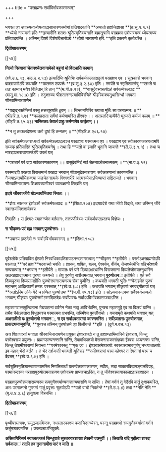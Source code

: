 +++
title = "परब्रह्मणः सर्वाविर्भावकारणत्वम्"

+++

भगवत एव उपास्यत्वध्येयत्वाद्यसाधारणधर्माणां प्रतिपादकानि **अथातो ब्रह्मजिज्ञासा **(ब्र.सू.१.१.१) **ध्येयो नारायणो हरिः **इत्यादीनि शतशः श्रुतिस्मृतिवचनानि ब्रह्मसूत्राणि परब्रह्मण एवोपास्यत्वं ध्येयत्वञ्च प्रतिपादयन्ति । अस्मिन् विषये विशेषविचारोऽग्रे **ध्येयो नारायणो हरिः **इति प्रकरणे कृतोऽस्ति ।

**द्वितीयप्रकरणम्**

[[५४]]

**नित्यो नित्यानां चेतनश्चेतनानामेको बहूनां यो विदधाति कामान्**

(श्वे.उ.६.१३, कठ.उ.२.१३) इत्यादिभिः श्रुतिभिः सर्वकर्मफलप्रदातृत्वं परब्रह्मण एव । सूत्रकारो भगवान् बादरायणोऽपि कथयति **फलमत उपपत्तेः **(ब्र.सू.३.२.३७) इति । स्मर्यते च स्मृतिशास्त्रेषु **लभते च ततः कामान् मयैव विहितान् हि तान् **(भ.गी.७.२२),  **वासुदेवस्वरूपोऽहं सर्वकर्मफलप्रदः **(वासु.मा.१८.७) इति । तदुक्तञ्च श्रीशतानन्दस्वामिविरचिते श्रीहरिवाक्यसुधासिन्धौ भगवता श्रीस्वामिनारायणेन

**यद्यद्भक्तेप्सितं वस्तु तत्तत्पूरयति ध्रुवम् ।।  चिन्तामणिरिव ख्याता मूर्तिः सा परमात्मनः ॥ **(श्रीहरि.त.१.७) **फलप्रदाता सर्वेषां कर्मणामस्ति हीश्वरः ।।  अतस्तदिच्छयैवैते भुञ्जते कर्मजं फलम् ॥ **(श्रीहरि.त.६५.३३) **नास्तिकाः केवलं प्राहुः कर्मणामेव कर्तृताम् ।।**

**न  तु तत्फलदेशस्य ततो दुष्टं हि तन्मतम् ॥ **(श्रीहरि.त.२०६.१४)

इति सर्वकर्मफलाराध्यत्वं सर्वकर्मफलप्रदत्वञ्च परब्रह्मणः परमात्मन एव । परब्रह्मण एव सर्वकारणकारणत्वमपि सम्यक् प्रतिपादितं श्रुतिस्मृतिवचनेषु । तथा हि **यतो वा इमानि भूतानि जायन्ते **(तै.उ.३.१.१) ।  तथा च नारदपञ्चरात्रशास्त्रेऽपि उक्तं यत्

**परात्परं परं ब्रह्म सर्वकारणकारणम् ।।  वासुदेवमिदं सर्वं चेतनाऽचेतनात्मकम् ॥ **(ना.प.३.११)

परस्मादपि परतया विराजमानं परब्रह्म भगवान् श्रीवासुदेवनारायणः सर्वकारणानां कारणमस्ति । नैजयाऽन्तर्यामिशक्त्या जडचेतनात्मके विश्वशरीरे आत्मरूपेणाऽभिव्याप्तं सद्विराजते । भगवान् श्रीस्वामिनारायणः शिक्षापत्र्यामीश्वरं व्याचक्षाणो लिखति यत्

**हृदये जीववज्जीवे योऽन्तर्यामितया स्थितः ।।**

**ज्ञेयः स्वतन्त्र ईशोऽसौ सर्वकर्मफलप्रदः ॥ **(शिक्षा.१०७) हृदयप्रदेशे यथा जीवो विद्यते, तथा तस्मिन् जीवे स्वान्तर्यामिशक्त्येश्वरः

तिष्ठति । स ईश्वरः स्वातन्त्र्येण वर्तमानः, तत्तज्जीवेभ्यः सर्वकर्मफलप्रदश्च विज्ञेयः ।

**स  श्रीकृष्णः परं ब्रह्म भगवान् पुरुषोत्तमः ।।**

**उपास्य इष्टदेवो नः सर्वाऽविर्भावकारणम् ॥ **(शिक्षा.१०८)

[[५५]]

पूर्वश्लोके प्रतिपादित ईश्वरो निरवधिकाऽतिशयाऽनन्दसागरत्वात् **श्रीकृष्ण **इतीर्यते । परतोऽक्षरब्रह्मणोऽपि परत्वात् **‘परं ब्रह्म’**पदवाच्यो भवति । ज्ञानम्, शक्तिः, बलम्, ऐश्वर्यम्, वीर्यम्, तेजश्चेत्येभिः षड्भिरैश्वर्यैः सम्पन्नत्वात् **भगवान् **इतीर्यते । मायातः परं पारे दिव्याऽक्षरधाम्नि विराजमाना दिव्यतेजोमयतनुधारिण अक्षरब्रह्माद्यात्मानः पुरुषाः कथ्यन्ते । तेषु पुरुषेषु सर्वोत्तमत्वात् भगवान् **पुरुषोत्तम**ः  इतीर्यते । एते सर्वे दिव्यपुरुषा दिव्यसामग्रीभिः पुरुषोत्तमनारायणस्य सेवां कुर्वन्ति । कथयति भगवती श्रुतिः **वेदाहमेतं पुरुषं महान्तम् आदित्यवर्णं तमसः परस्तात् **(श्वे.उ.३.८) इति । कथयति भगवान् श्रीकृष्णो भगवद्गीतायां यत् **अतोऽस्मि लोके वेदे च प्रथितः पुरुषोत्तमः **(भ.गी.१५.१८) इति । सोऽयमानन्दमयः सर्वैश्वर्यसम्पन्नो भगवान् श्रीकृष्णः पुरुषोत्तमोऽस्मदिष्टदेवः सर्वोपास्यः सर्वाऽऽविर्भावकारणञ्चाऽस्ति ।

महासागरात्समुत्थितानां मेघघटानां वर्षणेन नैका नद्य आविर्भवन्ति, पुनश्च महासमुद्रे एव ता विलयं यान्ति । तथैव नैकेऽवतारा विभूतयश्च परमात्मनः प्रभवन्ति, तस्मिँश्च पुनर्लीयन्ते । वचनामृते कथयति भगवान् यत् **अक्षरातीतो यः पुरुषोत्तमो भगवान**्, **स एव सर्वाऽवताराणां कारणमस्ति । सर्वेऽवताराः पुरुषोत्तमात् प्राकट्यमाप्नुवन्ति**,  **पुनश्च तस्मिन् पुरुषोत्तमे एव विलीयन्ते **इति । (दुर्ग.म.वच.१३)

अत्र शिक्षापत्र्यां भगवता श्रीस्वामिनारायणेन प्रयुक्त ईश्वरशब्दो न तु ब्रह्माण्डाभिमानिने ईश्वराय, किन्तु परमेश्वराय प्रयुक्तः । ब्रह्माण्डान्यनन्तानि सन्ति, तेषामधिपतयो वैराजनारायणसंज्ञका ईश्वरा अप्यनन्ताः सन्ति, किन्तु तेषामीश्वराणां नियन्ता **परमेश्वरस्तु **एक एव । ईश्वरपरमेश्वरयोः स्वरूपस्वभावगुणेषु नभःपातालयोः इव महान् भेदो वर्तते । तं भेदं दर्शयन्ती भगवती श्रुतिराह **तमीश्वराणां परमं महेश्वरं तं देवतानां परमं च दैवतम् **(श्वे.उ.६.७) इति ।

सर्वश्रुतिस्मृतिशास्त्राणामयमस्ति निगलितार्थो यत्सर्वकारणकारणम्, सर्वेशः, सदा साकारदिव्यमङ्गलविग्रहः, परमानन्दरूपः परब्रह्मपुरुषोत्तमनारायण एवोपास्यः प्राप्यश्चाऽस्ति, न तु जीवेश्वरमायाकालाऽक्षरब्रह्मादयः ।

परब्रह्मपुरुषोत्तमनारायणस्य रूपगुणैश्वर्याण्यनन्तान्यपाराणि च सन्ति । तेषां वर्णनं तु वेदैरपि कर्तुं दुःशकमस्ति, अतः परमात्मनो गुणगणं गातुं प्रवृत्ताः श्रुतयोऽपि **यतो वाचो निवर्तन्ते **(तै.उ.२.४) तथा **नेति नेति **(बृ.उ.४.३.६) इत्युक्त्वा विरमन्ति ।

**द्वितीयप्रकरणम्**

[[५६]]

पृथ्वीपरमाणवः, समुद्रजलबिन्दवः, नभस्तारकाश्च कदाचिद्गण्येरन्, परन्तु परब्रह्मणो रूपगुणैश्वर्याणां वर्णनं कर्तुमशक्यमस्ति । उक्तञ्चाऽभियुक्तैः

**असितगिरिसमं स्यात्कज्जलं सिन्धुपात्रे सुरतरुवरशाखा लेखनी पत्रमुर्वी ।।  लिखति यदि गृहीत्वा शारदा सर्वकाल**ं  **तदपि तव गुणानामीश पारं न याति ॥**

